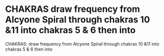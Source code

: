 # CHAKRAS draw frequency from Alcyone Spiral through chakras 10 &11 into chakras 5 & 6 then into

CHAKRAS: draw frequency from Alcyone Spiral through chakras 10 &11 into chakras 5 & 6 then into